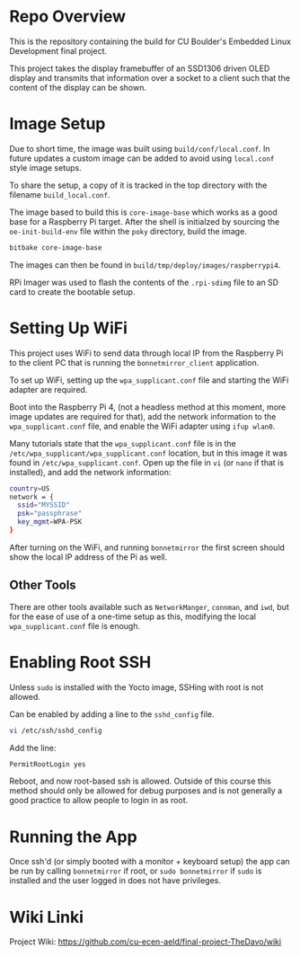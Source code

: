 # Repo Overview

This is the repository containing the build for CU Boulder's Embedded
Linux Development final project.

This project takes the display framebuffer of an SSD1306 driven OLED
display and transmits that information over a socket to a client such
that the content of the display can be shown.

# Image Setup

Due to short time, the image was built using `build/conf/local.conf`. In future
updates a custom image can be added to avoid using `local.conf` style image
setups.

To share the setup, a copy of it is tracked in the top directory with the
filename `build_local.conf`.

The image based to build this is `core-image-base` which works as a good base
for a Raspberry Pi target. After the shell is initialzed by sourcing the
`oe-init-build-env` file within the `poky` directory, build the image.

```sh
bitbake core-image-base
```

The images can then be found in `build/tmp/deploy/images/raspberrypi4`.

RPi Imager was used to flash the contents of the `.rpi-sdimg` file to an SD
card to create the bootable setup.

# Setting Up WiFi

This project uses WiFi to send data through local IP from the Raspberry Pi to
the client PC that is running the `bonnetmirror_client` application.

To set up WiFi, setting up the `wpa_supplicant.conf` file and starting the
WiFi adapter are required.

Boot into the Raspberry Pi 4, (not a headless method at this moment, more image
updates are required for that), add the network information to the
`wpa_supplicant.conf` file, and enable the WiFi adapter using `ifup wlan0`.

Many tutorials state that the `wpa_supplicant.conf` file is in the
`/etc/wpa_supplicant/wpa_supplicant.conf` location, but in this image it was
found in `/etc/wpa_supplicant.conf`. Open up the file in `vi` (or `nano`
if that is installed), and add the network information:

```sh
country=US
network = {
  ssid="MYSSID"
  psk="passphrase"
  key_mgmt=WPA-PSK
}
```

After turning on the WiFi, and running `bonnetmirror` the first screen
should show the local IP address of the Pi as well.

## Other Tools
There are other tools available such as `NetworkManger`, `connman`, and `iwd`,
but for the ease of use of a one-time setup as this, modifying the local
`wpa_supplicant.conf` file is enough.

# Enabling Root SSH

Unless `sudo` is installed with the Yocto image, SSHing with root is not
allowed.

Can be enabled by adding a line to the `sshd_config` file.

```bash
vi /etc/ssh/sshd_config
```

Add the line:

```bash
PermitRootLogin yes
```

Reboot, and now root-based ssh is allowed. Outside of this course this method
should only be allowed for debug purposes and is not generally a good practice
to allow people to login in as root.

# Running the App

Once ssh'd (or simply booted with a monitor + keyboard setup) the app can be
run by calling `bonnetmirror` if root, or `sudo bonnetmirror` if `sudo` is
installed and the user logged in does not have privileges.

# Wiki Linki

Project Wiki: https://github.com/cu-ecen-aeld/final-project-TheDavo/wiki

